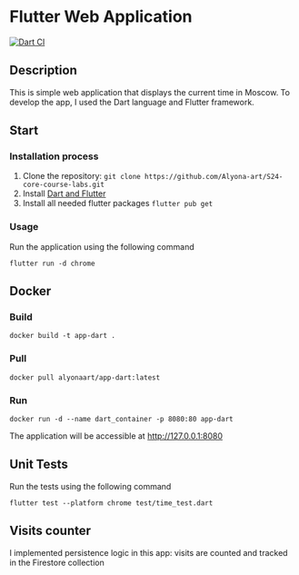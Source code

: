 # Flutter Web Application

[![Dart CI](https://github.com/Alyona-art/S24-core-course-labs/actions/workflows/app_dart.yml/badge.svg)](https://github.com/Alyona-art/S24-core-course-labs/actions/workflows/app_dart.yml)

## Description

This is simple web application that displays the current time in Moscow. To develop the app, I used the Dart language and Flutter framework.

## Start

### Installation process

1. Clone the repository: `git clone https://github.com/Alyona-art/S24-core-course-labs.git`
1. Install [Dart and Flutter](https://docs.flutter.dev/get-started/install/)
1. Install all needed flutter packages `flutter pub get`

### Usage

Run the application using the following command

`flutter run -d chrome`

## Docker

### Build
```
docker build -t app-dart .
```

### Pull

```
docker pull alyonaart/app-dart:latest
```

### Run

```
docker run -d --name dart_container -p 8080:80 app-dart
```

The application will be accessible at http://127.0.0.1:8080

## Unit Tests

Run the tests using the following command

```
flutter test --platform chrome test/time_test.dart
```

## Visits counter

I implemented persistence logic in this app: visits are counted and tracked in the Firestore collection